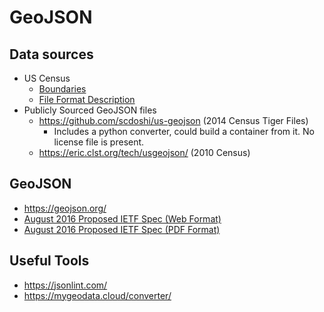# GeoJSON

## Data sources
- US Census
  - [Boundaries](https://www.census.gov/geographies/mapping-files/time-series/geo/cartographic-boundary.html)
  - [File Format Description](https://www.census.gov/programs-surveys/geography/technical-documentation/naming-convention/cartographic-boundary-file.html)
- Publicly Sourced GeoJSON files
  - https://github.com/scdoshi/us-geojson (2014 Census Tiger Files)
    - Includes a python converter, could build a container from it. No license file is present.
  - https://eric.clst.org/tech/usgeojson/ (2010 Census)

## GeoJSON
- https://geojson.org/
- [August 2016 Proposed IETF Spec (Web Format)](https://datatracker.ietf.org/doc/html/rfc7946)
- [August 2016 Proposed IETF Spec (PDF Format)](https://www.rfc-editor.org/rfc/pdfrfc/rfc7946.txt.pdf)

## Useful Tools
- https://jsonlint.com/
- https://mygeodata.cloud/converter/
